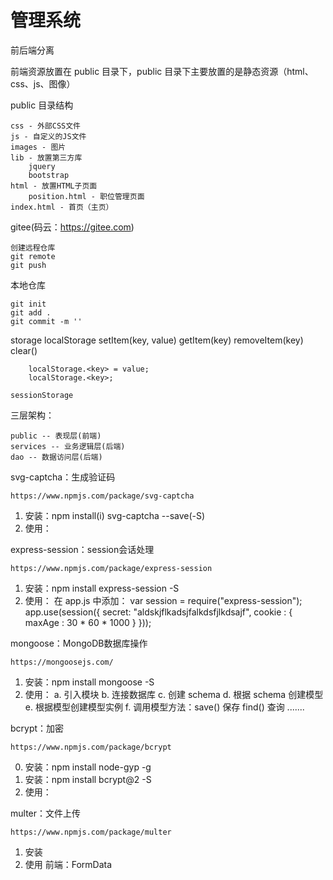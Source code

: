 # 管理系统

前后端分离 

前端资源放置在 public 目录下，public 目录下主要放置的是静态资源（html、css、js、图像）

public 目录结构

	css - 外部CSS文件
	js - 自定义的JS文件
	images - 图片
	lib - 放置第三方库
		jquery 
		bootstrap
	html - 放置HTML子页面
		position.html - 职位管理页面
	index.html - 首页（主页）

gitee(码云：https://gitee.com)
		
	创建远程仓库
	git remote 
	git push

本地仓库

	git init
	git add .
	git commit -m ''

storage
	localStorage
		setItem(key, value)
		getItem(key)
		removeItem(key)
		clear()
	
		localStorage.<key> = value;
		localStorage.<key>;

	sessionStorage

三层架构：

	public -- 表现层(前端)
	services -- 业务逻辑层(后端)
	dao -- 数据访问层(后端)

svg-captcha：生成验证码

	https://www.npmjs.com/package/svg-captcha

1. 安装：npm install(i) svg-captcha --save(-S)
2. 使用：

express-session：session会话处理
	
	https://www.npmjs.com/package/express-session

1. 安装：npm install express-session -S
2. 使用：
	在 app.js 中添加：
		var session = require("express-session");
		app.use(session({
			secret: "aldskjflkadsjfalkdsfjlkdsajf",
			cookie : {
				maxAge : 30 * 60 * 1000
			}
		}));

mongoose：MongoDB数据库操作

	https://mongoosejs.com/

1. 安装：npm install mongoose -S
2. 使用：
	a. 引入模块 
	b. 连接数据库
	c. 创建 schema
	d. 根据 schema 创建模型
	e. 根据模型创建模型实例
	f. 调用模型方法：save() 保存    find() 查询 .......

bcrypt：加密

	https://www.npmjs.com/package/bcrypt

0. 安装：npm install node-gyp -g
1. 安装：npm install bcrypt@2 -S
2. 使用：
	
multer：文件上传
	
	https://www.npmjs.com/package/multer

1. 安装
2. 使用
	前端：FormData

	
